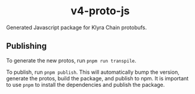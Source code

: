 <h1 align="center">v4-proto-js</h1>

Generated Javascript package for Klyra Chain protobufs.

## Publishing

To generate the new protos, run `pnpm run transpile`.

To publish, run `pnpm publish`. This will automatically bump the version, generate the protos, build the package, and publish to npm. It is important to use `pnpm` to install the dependencies and publish the package.
